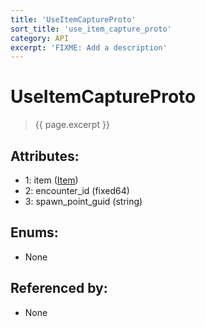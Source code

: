 ```yaml
---
title: 'UseItemCaptureProto'
sort_title: 'use_item_capture_proto'
category: API
excerpt: 'FIXME: Add a description'
---
```


[comment]: <> (THIS PART IS GENERATED - AKA DON'T EDIT THIS PART MANUALLY)

# UseItemCaptureProto

> {{ page.excerpt }}

## Attributes:

- 1: item ([Item](../../enums/Item/))
- 2: encounter_id (fixed64)
- 3: spawn_point_guid (string)

## Enums:

- None

## Referenced by:

- None

[comment]: <> (YOU CAN EDIT AFTER THIS)
